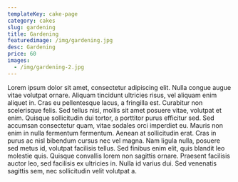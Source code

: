 ```yaml
---
templateKey: cake-page
category: cakes
slug: gardening
title: Gardening
featuredimage: /img/gardening.jpg
desc: Gardening
price: 60
images:
  - /img/gardening-2.jpg
---
```


Lorem ipsum dolor sit amet, consectetur adipiscing elit. Nulla congue augue vitae volutpat ornare. Aliquam tincidunt ultricies risus, vel aliquam enim aliquet in. Cras eu pellentesque lacus, a fringilla est. Curabitur non scelerisque felis. Sed tellus nisi, mollis sit amet posuere vitae, volutpat et enim. Quisque sollicitudin dui tortor, a porttitor purus efficitur sed. Sed accumsan consectetur quam, vitae sodales orci imperdiet eu. Mauris non enim in nulla fermentum fermentum. Aenean at sollicitudin erat. Cras in purus ac nisl bibendum cursus nec vel magna. Nam ligula nulla, posuere sed metus id, volutpat facilisis tellus. Sed finibus enim elit, quis blandit leo molestie quis. Quisque convallis lorem non sagittis ornare. Praesent facilisis auctor leo, sed facilisis ex ultricies in. Nulla id varius dui. Sed venenatis sagittis sem, nec sollicitudin velit volutpat a.
